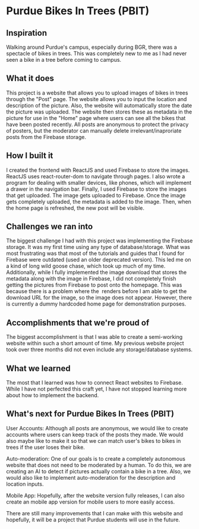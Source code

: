 # Purdue Bikes In Trees (PBIT)

## Inspiration
Walking around Purdue's campus, especially during BGR, there was a spectacle of bikes in trees. This was completely new to me as I had never seen a bike in a tree before coming to campus.
 
## What it does
This project is a website that allows you to upload images of bikes in trees through the "Post" page. The website allows you to input the location and description of the picture. Also, the website will automatically store the date the picture was uploaded. The website then stores these as metadata in the picture for use in the "Home" page where users can see all the bikes that have been posted recently. All posts are anonymous to protect the privacy of posters, but the moderator can manually delete irrelevant/inaproriate posts from the Firebase storage.

## How I built it
I created the frontend with ReactJS and used Firebase to store the images. ReactJS uses react-router-dom to navigate through pages. I also wrote a program for dealing with smaller devices, like phones, which will implement a drawer in the navigation bar. Finally, I used Firebase to store the images that get uploaded. The image gets uploaded to Firebase. Once the image gets completely uploaded, the metadata is added to the image. Then, when the home page is refreshed, the new post will be visible.

## Challenges we ran into
The biggest challenge I had with this project was implementing the Firebase storage. It was my first time using any type of database/storage. What was most frustrating was that most of the tutorials and guides that I found for Firebase were outdated (used an older deprecated version). This led me on a kind of long wild goose chase, which took up much of my time. Additionally, while I fully implemented the image download that stores the metadata along with the image in Firebase, I did not completely finish getting the pictures from Firebase to post onto the homepage. This was because there is a problem where the <img> renders before I am able to get the download URL for the image, so the image does not appear. However, there is currently a dummy hardcoded home page for demonstration purposes.

## Accomplishments that we're proud of
The biggest accomplishment is that I was able to create a semi-working website within such a short amount of time. My previous website project took over three months did not even include any storage/database systems.

## What we learned
The most that I learned was how to connect React websites to Firebase. While I have not perfected this craft yet, I have not stopped learning more about how to implement the backend. 

## What's next for Purdue Bikes In Trees (PBIT)
User Accounts: Although all posts are anonymous, we would like to create accounts where users can keep track of the posts they made. We would also maybe like to make it so that we can match user's bikes to bikes in trees if the user loses their bike.

Auto-moderation: One of our goals is to create a completely autonomous website that does not need to be moderated by a human. To do this, we are creating an AI to detect if pictures actually contain a bike in a tree. Also, we would also like to implement auto-moderation for the description and location inputs.

Mobile App: Hopefully, after the website version fully releases, I can also create an mobile app version for mobile users to more easily access.

There are still many improvements that I can make with this website and hopefully, it will be a project that Purdue students will use in the future.
